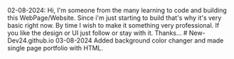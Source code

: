 02-08-2024: Hi, I'm someone from the many learning to code and building this WebPage/Website. Since i'm just starting to build that's why it's very basic right now. By time I wish to make it something very professional. If you like the design or UI just follow or stay with it. Thanks... # New-Dev24.github.io
03-08-2024 Added background color changer and made single page portfolio with HTML.
